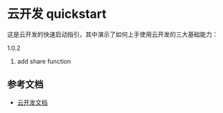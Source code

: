 # 云开发 quickstart

这是云开发的快速启动指引，其中演示了如何上手使用云开发的三大基础能力：

1.0.2
1. add share function

## 参考文档

- [云开发文档](https://developers.weixin.qq.com/miniprogram/dev/wxcloud/basis/getting-started.html)


